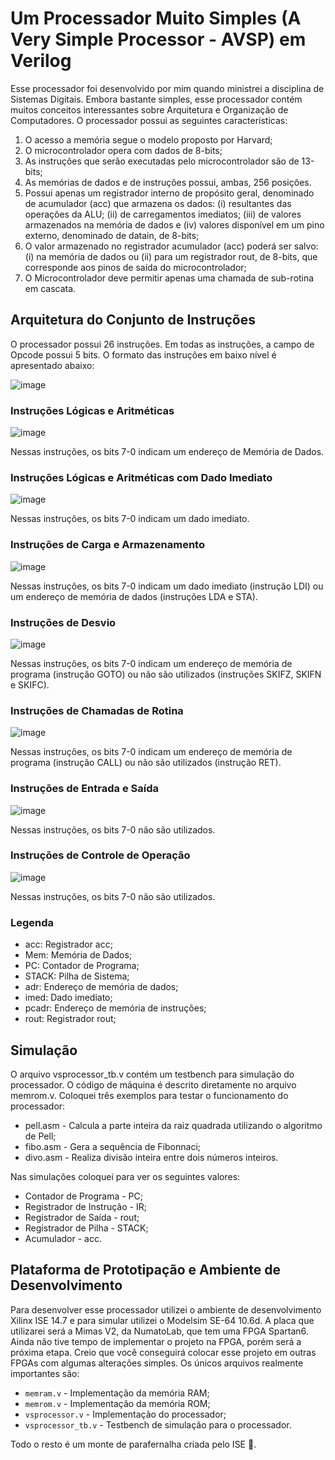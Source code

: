 # Um Processador Muito Simples (A Very Simple Processor - AVSP) em Verilog

Esse processador foi desenvolvido por mim quando ministrei a disciplina de Sistemas Digitais. Embora bastante simples, esse processador contém muitos conceitos interessantes sobre Arquitetura e Organização de Computadores. O processador possui as seguintes características:
1. O acesso a memória segue o modelo proposto por Harvard;
2. O microcontrolador opera com dados de 8-bits;
3. As instruções que serão executadas pelo microcontrolador são de 13-bits;
4. As memórias de dados e de instruções possui, ambas, 256 posições.
5. Possui apenas um registrador interno de propósito geral, denominado de acumulador (acc) que armazena os dados: (i) resultantes das operações da ALU; (ii) de carregamentos imediatos; (iii) de valores armazenados na memória de dados e (iv) valores disponível em um pino externo, denominado de datain, de
8-bits;
6. O valor armazenado no registrador acumulador (acc) poderá ser salvo: (i) na memória de dados ou (ii) para um registrador rout, de 8-bits, que corresponde aos pinos de saída do microcontrolador;
7. O Microcontrolador deve permitir apenas uma chamada de sub-rotina em cascata.

## Arquitetura do Conjunto de Instruções

O processador possui 26 instruções. Em todas as instruções, a campo de Opcode possui 5 bits. O formato das instruções em baixo nível é apresentado abaixo:

![image](https://github.com/pedrothiag/verysimpleprocessor/assets/5923790/64a3ce38-4c4c-4b1a-bcb1-e547778caa20)

### Instruções Lógicas e Aritméticas

![image](https://github.com/pedrothiag/verysimpleprocessor/assets/5923790/cdcc578f-350a-4960-83f8-eda82c133308)

Nessas instruções, os bits 7-0 indicam um endereço de Memória de Dados.

### Instruções Lógicas e Aritméticas com Dado Imediato

![image](https://github.com/pedrothiag/verysimpleprocessor/assets/5923790/0cd55f89-db43-4e85-a1b0-b08e75531a3e)

Nessas instruções, os bits 7-0 indicam um dado imediato.

### Instruções de Carga e Armazenamento

![image](https://github.com/pedrothiag/verysimpleprocessor/assets/5923790/a620e1be-5591-47c5-ac32-c67ac74a4018)

Nessas instruções, os bits 7-0 indicam um dado imediato (instrução LDI) ou um endereço de memória de dados (instruções LDA e STA).

### Instruções de Desvio

![image](https://github.com/pedrothiag/verysimpleprocessor/assets/5923790/d7b5febb-f36c-4e24-9824-43044e949b32)

Nessas instruções, os bits 7-0 indicam um endereço de memória de programa (instrução GOTO) ou não são utilizados (instruções SKIFZ, SKIFN e SKIFC).

### Instruções de Chamadas de Rotina

![image](https://github.com/pedrothiag/verysimpleprocessor/assets/5923790/f416264c-e068-489d-8dd8-8d157ec7b21f)

Nessas instruções, os bits 7-0 indicam um endereço de memória de programa (instrução CALL) ou não são utilizados (instrução RET).

### Instruções de Entrada e Saída

![image](https://github.com/pedrothiag/verysimpleprocessor/assets/5923790/17c5e0ed-b774-4bef-aab4-f8cf0faf1816)

Nessas instruções, os bits 7-0 não são utilizados.

### Instruções de Controle de Operação

![image](https://github.com/pedrothiag/verysimpleprocessor/assets/5923790/23f07a9b-cab1-46bb-9577-e5f24fef48c6)

Nessas instruções, os bits 7-0 não são utilizados.

### Legenda
* acc: Registrador acc;
* Mem: Memória de Dados;
* PC: Contador de Programa;
* STACK: Pilha de Sistema;
* adr: Endereço de memória de dados;
* imed: Dado imediato;
* pcadr: Endereço de memória de instruções;
* rout: Registrador rout;

## Simulação

O arquivo vsprocessor_tb.v contém um testbench para simulação do processador. O código de máquina é descrito diretamente no arquivo memrom.v. Coloquei três exemplos para testar o funcionamento do processador:
* pell.asm - Calcula a parte inteira da raiz quadrada utilizando o algoritmo de Pell;
* fibo.asm - Gera a sequência de Fibonnaci;
* divo.asm - Realiza divisão inteira entre dois números inteiros.

Nas simulações coloquei para ver os seguintes valores:
* Contador de Programa - PC;
* Registrador de Instrução - IR;
* Registrador de Saída - rout;
* Registrador de Pilha - STACK;
* Acumulador - acc.

## Plataforma de Prototipação e Ambiente de Desenvolvimento

Para desenvolver esse processador utilizei o ambiente de desenvolvimento Xilinx ISE 14.7 e para simular utilizei o Modelsim SE-64 10.6d. A placa que utilizarei será a Mimas V2, da NumatoLab, que tem uma FPGA Spartan6. Ainda não tive tempo de implementar o projeto na FPGA, porém será a próxima etapa. Creio que você conseguirá colocar esse projeto em outras FPGAs com algumas alterações simples. Os únicos arquivos realmente importantes são:
* `memram.v` - Implementação da memória RAM;
* `memrom.v` - Implementação da memória ROM;
* `vsprocessor.v` - Implementação do processador;
* `vsprocessor_tb.v` - Testbench de simulação para o processador.

Todo o resto é um monte de parafernalha criada pelo ISE 🤣.
